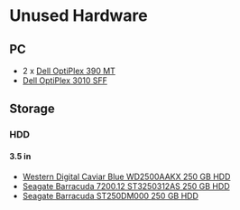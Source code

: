 # Unused Hardware

## PC

* 2 x [Dell OptiPlex 390 MT](https://www.dell.com/support/home/us/en/04/product-support/product/optiplex-390/overview)
* [Dell OptiPlex 3010 SFF](https://www.dell.com/support/home/us/en/04/product-support/product/optiplex-3010/overview)

## Storage

### HDD

#### 3.5 in

* [Western Digital Caviar Blue WD2500AAKX 250 GB HDD](https://www.farnell.com/datasheets/650649.pdf)
* [Seagate Barracuda 7200.12 ST3250312AS 250 GB HDD](https://www.seagate.com/docs/pdf/datasheet/disc/barracuda-7200-12-ds1668-6-1101us.pdf)
* [Seagate Barracuda ST250DM000 250 GB HDD](https://www.seagate.com/staticfiles/support/docs/manual/desktop/Barracuda%207200.12/100672652b.pdf)
